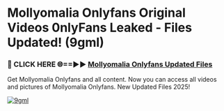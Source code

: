 # Mollyomalia Onlyfans Original Videos 0nlyFans Leaked - Files Updated! (9gml)

<h3>🔴 CLICK HERE 🌐==►► <a href="https://tinyurl.com/2m67pmp6" rel="nofollow">Mollyomalia Onlyfans Updated Files</a></h3>

Get Mollyomalia Onlyfans and all content. Now you can access all videos and pictures of Mollyomalia Onlyfans. New Updated Files 2025!

[![9gml](https://i.imgur.com/H4QAA4z.gif)](https://tinyurl.com/2m67pmp6)